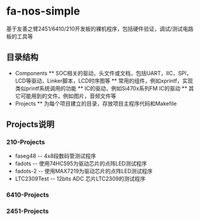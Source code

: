 # fa-nos-simple
基于友善之臂2451/6410/210开发板的裸机程序，包括硬件验证，调试/测试电路板的工具等

## 目录结构
* Components
** SOC相关的驱动，头文件或文档，包括UART，IIC，SPI，LCD等驱动，Linker脚本，LCD时序图等
** 常用的组件，例如xprintf，实现类似printf系统调用的功能
** IC的驱动，例如Si470x系列FM IC的驱动
** 其它可能用到的文件，例如图片，音频文件等
* Projects
** 为每个项目建立的目录，存放项目主程序代码和Makefile

## Projects说明
### 210-Projects
* faseg48 --     4x8段数码管测试程序
* fadots  --     使用74HC595为驱动芯片的点阵LED测试程序
* fadots-2 --    使用MAX7219为驱动芯片的点阵LED测试程序
* LTC2309Test -- 12bits ADC 芯片LTC2309的测试程序

### 6410-Projects

### 2451-Projects
